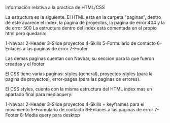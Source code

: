 Información relativa a la practica de HTML/CSS

La estructura es la siguiente.
El HTML esta en la carpeta "paginas", dentro de este aparece el index, la pagina de proyectos, la pagina de error 404 y la de error 500
La estructura dentro del index está comentada en el propio html pero quedaria:

1-Navbar
2-Header
3-Slide proyectos
4-Skills
5-Formulario de contacto
6-Enlaces a las paginas de error
7-Footer

Las demas paginas cuentan con Navbar, su seccion para la que fueron creadas y el footer


El CSS tiene varias paginas: styles (general), proyectos-styles (para la pagina de proyectos),
error-pages (para las paginas de errores).

El CSS styles, cuenta con la misma estructura del HTML index mas un apartado final para mediaquery:

1-Navbar
2-Header
3-Slide proyectos
4-Skills + keyframes para el movimiento
5-Formulario de contacto
6-Enlaces a las paginas de error
7-Footer
8-Media query para desktop